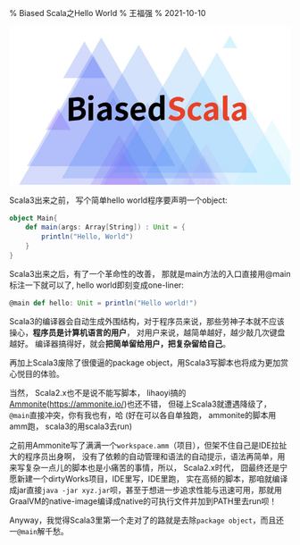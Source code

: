 % Biased Scala之Hello World
% 王福强
% 2021-10-10


![](images/cover.jpg)

Scala3出来之前， 写个简单hello world程序要声明一个object:

```scala
object Main{
    def main(args: Array[String]) : Unit = {
        println("Hello, World")
    }
}
```


Scala3出来之后，有了一个革命性的改善， 那就是main方法的入口直接用@main标注一下就可以了, hello world即刻变成one-liner:

```scala
@main def hello: Unit = println("Hello world!")
```

Scala3的编译器会自动生成外围结构，对于程序员来说，那些劳神子本就不应该操心，**程序员是计算机语言的用户**， 对用户来说，越简单越好，越少敲几次键盘越好。 编译器搞得好，就会**把简单留给用户，把复杂留给自己**。


再加上Scala3废除了很傻逼的package object，用Scala3写脚本也将成为更加赏心悦目的体验。



当然， Scala2.x也不是说不能写脚本， lihaoyi搞的[Ammonite](https://ammonite.io/)(https://ammonite.io/)也还不错， 但碰上Scala3就遭遇降级了，`@main`直接冲突，你有我也有，哈 (好在可以各自单独跑， ammonite的脚本用amm跑， scala3的用scala3去run)



之前用Ammonite写了满满一个`workspace.amm`（项目），但架不住自己是IDE拉扯大的程序员出身啊， 没有了依赖的自动管理和语法的自动提示，语法再简单，用来写复杂一点儿的脚本也是小痛苦的事情，所以， Scala2.x时代， 囧最终还是宁愿新建一个dirtyWorks项目，IDE里写，IDE里跑， 实在高频的脚本，那咱就编译成jar直接`java -jar xyz.jar`呗，甚至于想进一步追求性能与迅速可用，那就用GraalVM的native-image编译成native的可执行文件并加到PATH里去run呗！


Anyway，我觉得Scala3里第一个走对了的路就是去除`package object`，而且还一`@main`解千愁。

